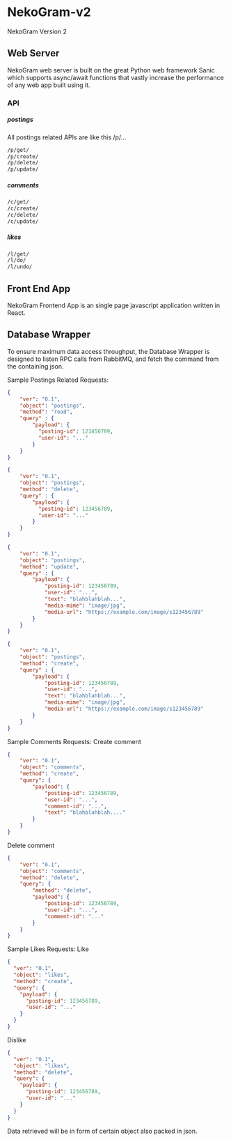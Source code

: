 # NekoGram-v2
NekoGram Version 2

## Web Server

NekoGram web server is built on the great Python web framework Sanic which supports async/await functions that vastly increase the performance of any web app built using it.

### API
##### postings
All postings related APIs are like this /p/... 

```html
/p/get/
/p/create/
/p/delete/
/p/update/
```
##### comments
```html
/c/get/
/c/create/
/c/delete/
/c/update/
```
##### likes 
```html
/l/get/
/l/do/
/l/undo/
```

## Front End App

NekoGram Frontend App is an single page javascript application written in React.

## Database Wrapper

To ensure maximum data access throughput, the Database Wrapper is designed to listen RPC calls from RabbitMQ, and fetch the command from the containing json.

Sample Postings Related Requests:
```json
{
    "ver": "0.1",
    "object": "postings",
    "method": "read",
    "query" : {
        "payload": {
          "posting-id": 123456789,
          "user-id": "..."
        }
    }
}
```
```json
{
    "ver": "0.1",
    "object": "postings",
    "method": "delete",
    "query" : {
        "payload": {
          "posting-id": 123456789,
          "user-id": "..."
        }
    }
}
```
```json
{
    "ver": "0.1",
    "object": "postings",
    "method": "update",
    "query" : {
        "payload": {
            "posting-id": 123456789,
            "user-id": "...",
            "text": "blahblahblah...",
            "media-mime": "image/jpg",
            "media-url": "https://example.com/image/s123456789"
        }
    }
}
```
```json
{
    "ver": "0.1",
    "object": "postings",
    "method": "create",
    "query" : {
        "payload": {
            "posting-id": 123456789,
            "user-id": "...",
            "text": "blahblahblah...",
            "media-mime": "image/jpg",
            "media-url": "https://example.com/image/s123456789"
        }
    }
}
```
Sample Comments Requests:
Create comment
```json
{
    "ver": "0.1",
    "object": "comments",
    "method": "create",
    "query": {
        "payload": {
            "posting-id": 123456789,
            "user-id": "...",
            "comment-id": "...",
            "text": "blahblahblah...."
        }
    }
}
```
Delete comment
```json
{
    "ver": "0.1",
    "object": "comments",
    "method": "delete",
    "query": {
        "method": "delete",
        "payload": {
            "posting-id": 123456789,
            "user-id": "...",
            "comment-id": "..."
        }
    }
}
```

Sample Likes Requests:
Like
```json
{
  "ver": "0.1",
  "object": "likes",
  "method": "create",
  "query": {
    "payload": {
      "posting-id": 123456789,
      "user-id": "..."
    }
  }
}
```
Dislike
```json
{
  "ver": "0.1",
  "object": "likes",
  "method": "delete",
  "query": {
    "payload": {
      "posting-id": 123456789,
      "user-id": "..."
    }
  }
}
```

Data retrieved will be in form of certain object also packed in json.

